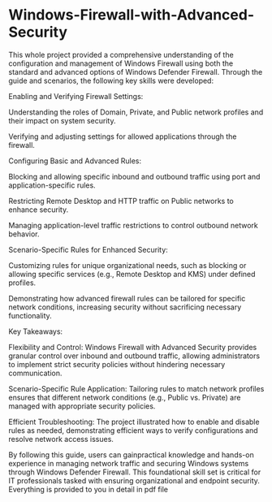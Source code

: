 # Windows-Firewall-with-Advanced-Security


This whole project provided a comprehensive understanding of the configuration and management of Windows Firewall using both the standard and advanced options of Windows Defender Firewall. Through the guide and scenarios, the following key skills were developed: 

Enabling and Verifying Firewall Settings: 

Understanding the roles of Domain, Private, and Public network profiles and their impact on system security. 

Verifying and adjusting settings for allowed applications through the firewall. 

Configuring Basic and Advanced Rules: 

Blocking and allowing specific inbound and outbound traffic using port and application-specific rules. 

Restricting Remote Desktop and HTTP traffic on Public networks to enhance security. 

Managing application-level traffic restrictions to control outbound network behavior. 

Scenario-Specific Rules for Enhanced Security: 

Customizing rules for unique organizational needs, such as blocking or allowing specific services (e.g., Remote Desktop and KMS) under defined profiles. 

Demonstrating how advanced firewall rules can be tailored for specific network conditions, increasing security without sacrificing necessary functionality. 

Key Takeaways: 

Flexibility and Control: Windows Firewall with Advanced Security provides granular control over inbound and outbound traffic, allowing administrators to implement strict security policies without hindering necessary communication. 

Scenario-Specific Rule Application: Tailoring rules to match network profiles ensures that different network conditions (e.g., Public vs. Private) are managed with appropriate security policies. 

Efficient Troubleshooting: The project illustrated how to enable and disable rules as needed, demonstrating efficient ways to verify configurations and resolve network access issues. 

By following this guide, users can gainpractical knowledge and hands-on experience in managing network traffic and securing Windows systems through Windows Defender Firewall. This foundational skill set is critical for IT professionals tasked with ensuring organizational and endpoint security. 
Everything is provided to you in detail in pdf file
